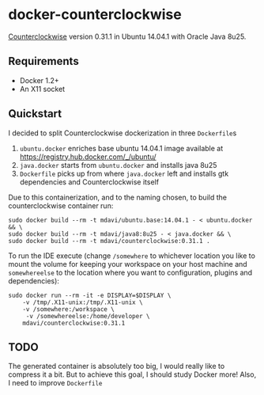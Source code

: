 # docker-counterclockwise

[Counterclockwise](http://doc.ccw-ide.org/) version 0.31.1 in Ubuntu 14.04.1 with Oracle Java 8u25. 

## Requirements

* Docker 1.2+
* An X11 socket

## Quickstart
I decided to split Counterclockwise dockerization in three `Dockerfile`s

1. `ubuntu.docker` enriches base ubuntu 14.04.1 image available at https://registry.hub.docker.com/_/ubuntu/
2. `java.docker` starts from `ubuntu.docker` and installs java 8u25
3. `Dockerfile` picks up from where `java.docker` left and installs gtk dependencies and Counterclockwise itself

Due to this containerization, and to the naming chosen, to build the counterclockwise container run:

```
sudo docker build --rm -t mdavi/ubuntu.base:14.04.1 - < ubuntu.docker && \
sudo docker build --rm -t mdavi/java8:8u25 - < java.docker && \
sudo docker build --rm -t mdavi/counterclockwise:0.31.1 .
```

To run the IDE execute (change `/somewhere` to whichever location you like to mount the volume for keeping your workspace on your host machine and `somewhereelse` to the location where you want to configuration, plugins and dependencies):

```
sudo docker run --rm -it -e DISPLAY=$DISPLAY \
	-v /tmp/.X11-unix:/tmp/.X11-unix \
	-v /somewhere:/workspace \
	 -v /somewhereelse:/home/developer \
	mdavi/counterclockwise:0.31.1
```

## TODO

The generated container is absolutely too big, I would really like to compress it a bit. But to achieve this goal, I should study Docker more!
Also, I need to improve `Dockerfile`
